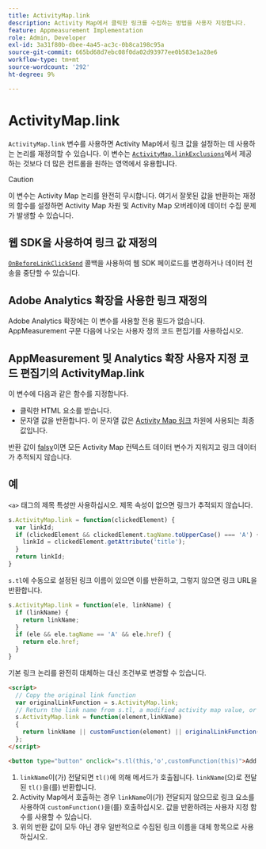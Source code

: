 ```yaml
---
title: ActivityMap.link
description: Activity Map에서 클릭한 링크를 수집하는 방법을 사용자 지정합니다.
feature: Appmeasurement Implementation
role: Admin, Developer
exl-id: 3a31f80b-dbee-4a45-ac3c-0b8ca198c95a
source-git-commit: 665bd68d7ebc08f0da02d93977ee0b583e1a28e6
workflow-type: tm+mt
source-wordcount: '292'
ht-degree: 9%

---
```


# ActivityMap.link

`ActivityMap.link` 변수를 사용하면 Activity Map에서 링크 값을 설정하는 데 사용하는 논리를 재정의할 수 있습니다. 이 변수는 [`ActivityMap.linkExclusions`](../config-vars/activitymap-linkexclusions.md)에서 제공하는 것보다 더 많은 컨트롤을 원하는 영역에서 유용합니다.

>[!CAUTION]
>이 변수는 Activity Map 논리를 완전히 무시합니다. 여기서 잘못된 값을 반환하는 재정의 함수를 설정하면 Activity Map 차원 및 Activity Map 오버레이에 데이터 수집 문제가 발생할 수 있습니다.

## 웹 SDK을 사용하여 링크 값 재정의

[`OnBeforeLinkClickSend`](https://experienceleague.adobe.com/ko/docs/experience-platform/web-sdk/commands/configure/onbeforelinkclicksend) 콜백을 사용하여 웹 SDK 페이로드를 변경하거나 데이터 전송을 중단할 수 있습니다.

## Adobe Analytics 확장을 사용한 링크 재정의

Adobe Analytics 확장에는 이 변수를 사용할 전용 필드가 없습니다. AppMeasurement 구문 다음에 나오는 사용자 정의 코드 편집기를 사용하십시오.

## AppMeasurement 및 Analytics 확장 사용자 지정 코드 편집기의 ActivityMap.link

이 변수에 다음과 같은 함수를 지정합니다.

* 클릭한 HTML 요소를 받습니다.
* 문자열 값을 반환합니다. 이 문자열 값은 [Activity Map 링크](/help/components/dimensions/activity-map-link.md) 차원에 사용되는 최종 값입니다.

반환 값이 [falsy](https://developer.mozilla.org/ko-KR/docs/Glossary/Falsy)이면 모든 Activity Map 컨텍스트 데이터 변수가 지워지고 링크 데이터가 추적되지 않습니다.

## 예

`<a>` 태그의 제목 특성만 사용하십시오. 제목 속성이 없으면 링크가 추적되지 않습니다.

```js
s.ActivityMap.link = function(clickedElement) {
  var linkId;
  if (clickedElement && clickedElement.tagName.toUpperCase() === 'A') {
    linkId = clickedElement.getAttribute('title');
  }
  return linkId;
}
```

`s.tl`에 수동으로 설정된 링크 이름이 있으면 이를 반환하고, 그렇지 않으면 링크 URL을 반환합니다.

```js
s.ActivityMap.link = function(ele, linkName) {
  if (linkName) {
    return linkName;
  }
  if (ele && ele.tagName == 'A' && ele.href) {
    return ele.href;
  }
}
```

기본 링크 논리를 완전히 대체하는 대신 조건부로 변경할 수 있습니다.

```html
<script>
  // Copy the original link function
  var originalLinkFunction = s.ActivityMap.link;
  // Return the link name from s.tl, a modified activity map value, or the original activity map value
  s.ActivityMap.link = function(element,linkName)
  {
    return linkName || customFunction(element) || originalLinkFunction(element,linkName);
  };
</script>

<button type="button" onclick="s.tl(this,'o',customFunction(this)">Add To Cart</button>
```

1. `linkName`이(가) 전달되면 `tl()`에 의해 메서드가 호출됩니다. `linkName`(으)로 전달된 `tl()`을(를) 반환합니다.
2. Activity Map에서 호출하는 경우 `linkName`이(가) 전달되지 않으므로 링크 요소를 사용하여 `customFunction()`을(를) 호출하십시오. 값을 반환하려는 사용자 지정 함수를 사용할 수 있습니다.
3. 위의 반환 값이 모두 아닌 경우 일반적으로 수집된 링크 이름을 대체 항목으로 사용하십시오.
